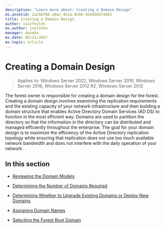 ```yaml
---
description: "Learn more about: Creating a Domain Design"
ms.assetid: 2a25bf86-a8ec-4b1a-9cbb-924d5b574481
title: Creating a Domain Design
author: iainfoulds
ms.author: justinha
manager: daveba
ms.date: 05/31/2017
ms.topic: article
---
```


# Creating a Domain Design

>Applies to: Windows Server 2022, Windows Server 2019, Windows Server 2016, Windows Server 2012 R2, Windows Server 2012

The forest owner is responsible for creating a domain design for the forest. Creating a domain design involves examining the replication requirements and the existing capacity of your network infrastructure and then building a domain structure that enables Active Directory Domain Services (AD DS) to function in the most efficient way. Domains are used to partition the directory so that the information in the directory can be distributed and managed efficiently throughout the enterprise. The goal for your domain design is to maximize the efficiency of the Active Directory replication topology while ensuring that replication does not use too much available network bandwidth and does not interfere with the daily operation of your network.

## In this section

-   [Reviewing the Domain Models](../../ad-ds/plan/Reviewing-the-Domain-Models.md)

-   [Determining the Number of Domains Required](../../ad-ds/plan/Determining-the-Number-of-Domains-Required.md)

-   [Determining Whether to Upgrade Existing Domains or Deploy New Domains](../../ad-ds/plan/Determining-Whether-to-Upgrade-Existing-Domains-or-Deploy-New-Domains.md)

-   [Assigning Domain Names](../../ad-ds/plan/Assigning-Domain-Names.md)

-   [Selecting the Forest Root Domain](../../ad-ds/plan/Selecting-the-Forest-Root-Domain.md)



